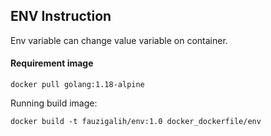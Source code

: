 ## ENV Instruction
Env variable can change value variable on container.

#### Requirement image
```
docker pull golang:1.18-alpine
```

Running build image:
```
docker build -t fauzigalih/env:1.0 docker_dockerfile/env
```
